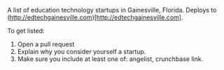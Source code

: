A list of education technology startups in Gainesville, Florida. Deploys to (http://edtechgainesville.com)[http://edtechgainesville.com].


To get listed:

1. Open a pull request
2. Explain why you consider yourself a startup.
3. Make sure you include at least one of: angelist, crunchbase link. 
